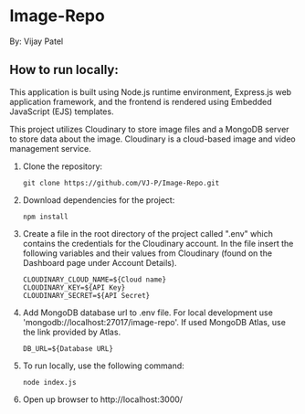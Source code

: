 # Image-Repo

By: Vijay Patel

## How to run locally:

This application is built using Node.js runtime environment, Express.js web application framework, and the frontend is rendered using Embedded JavaScript (EJS) templates.

This project utilizes Cloudinary to store image files and a MongoDB server to store data about the image. Cloudinary is a cloud-based image and video management service.

1. Clone the repository:

   ```
   git clone https://github.com/VJ-P/Image-Repo.git
   ```

2. Download dependencies for the project:
   
   ```
   npm install
   ```
3. Create a file in the root directory of the project called ".env" which contains the credentials for the Cloudinary account. In the file insert the following variables and their values from Cloudinary (found on the Dashboard page under Account Details).

   ```
   CLOUDINARY_CLOUD_NAME=${Cloud name}
   CLOUDINARY_KEY=${API Key}
   CLOUDINARY_SECRET=${API Secret}
   ```

4. Add MongoDB database url to .env file. For local development use 'mongodb://localhost:27017/image-repo'. If used MongoDB Atlas, use the link provided by Atlas.

   ```
   DB_URL=${Database URL}
   ```

5. To run locally, use the following command:

   ```
   node index.js
   ```
6. Open up browser to http://localhost:3000/